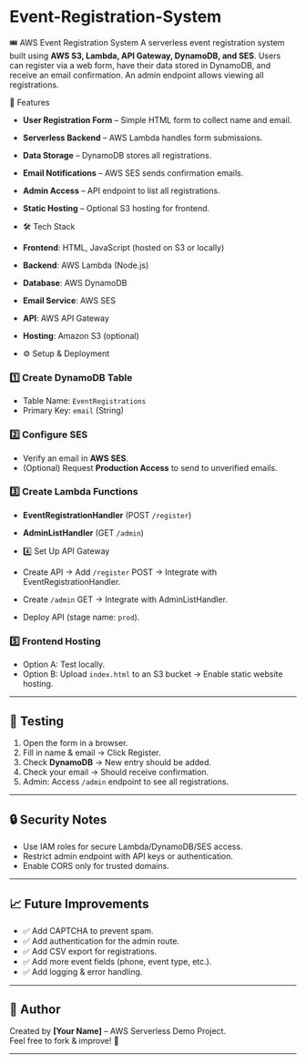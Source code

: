  # Event-Registration-System 
🎟️ AWS Event Registration System  A serverless event registration system built using **AWS S3, Lambda, API Gateway, DynamoDB, and SES**.   Users can register via a web form, have their data stored in DynamoDB, and receive an email confirmation.   An admin endpoint allows viewing all registrations.

🚀 Features

- **User Registration Form** – Simple HTML form to collect name and email.
- **Serverless Backend** – AWS Lambda handles form submissions.
- **Data Storage** – DynamoDB stores all registrations.
- **Email Notifications** – AWS SES sends confirmation emails.
- **Admin Access** – API endpoint to list all registrations.
- **Static Hosting** – Optional S3 hosting for frontend.

- 🛠️ Tech Stack

- **Frontend**: HTML, JavaScript (hosted on S3 or locally)
- **Backend**: AWS Lambda (Node.js)
- **Database**: AWS DynamoDB
- **Email Service**: AWS SES
- **API**: AWS API Gateway
- **Hosting**: Amazon S3 (optional)

- ⚙️ Setup & Deployment

### 1️⃣ Create DynamoDB Table
- Table Name: `EventRegistrations`
- Primary Key: `email` (String)

### 2️⃣ Configure SES
- Verify an email in **AWS SES**.
- (Optional) Request **Production Access** to send to unverified emails.

### 3️⃣ Create Lambda Functions
- **EventRegistrationHandler** (POST `/register`)
- **AdminListHandler** (GET `/admin`)

- 4️⃣ Set Up API Gateway
- Create API → Add `/register` POST → Integrate with EventRegistrationHandler.
- Create `/admin` GET → Integrate with AdminListHandler.
- Deploy API (stage name: `prod`).

### 5️⃣ Frontend Hosting
- Option A: Test locally.
- Option B: Upload `index.html` to an S3 bucket → Enable static website hosting.

---

## 🧪 Testing

1. Open the form in a browser.
2. Fill in name & email → Click Register.
3. Check **DynamoDB** → New entry should be added.
4. Check your email → Should receive confirmation.
5. Admin: Access `/admin` endpoint to see all registrations.

---

## 🔒 Security Notes

- Use IAM roles for secure Lambda/DynamoDB/SES access.
- Restrict admin endpoint with API keys or authentication.
- Enable CORS only for trusted domains.

---

## 📈 Future Improvements

- ✅ Add CAPTCHA to prevent spam.
- ✅ Add authentication for the admin route.
- ✅ Add CSV export for registrations.
- ✅ Add more event fields (phone, event type, etc.).
- ✅ Add logging & error handling.

---

## 👤 Author

Created by **[Your Name]** – AWS Serverless Demo Project.  
Feel free to fork & improve! 🚀

---
